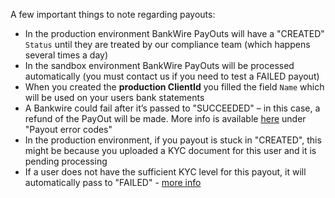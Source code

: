 A few important things to note regarding payouts: 
* In the production environment BankWire PayOuts will have a "CREATED" `Status` until they are treated by our compliance team (which happens several times a day)
* In the sandbox environment BankWire PayOuts will be processed automatically (you must contact us if you need to test a FAILED payout)
* When you created the **production ClientId** you filled the field `Name` which will be used on your users bank statements
* A Bankwire could fail after it’s passed to "SUCCEEDED" – in this case, a refund of the PayOut will be made. More info is available [here](/guide/errors) under "Payout error codes"
* In the production environment, if you payout is stuck in "CREATED", this might be because you uploaded a KYC document for this user and it is pending processing
* If a user does not have the sufficient KYC level for this payout, it will automatically pass to "FAILED" - [more info](/blog/important-updated-payout-workflow)